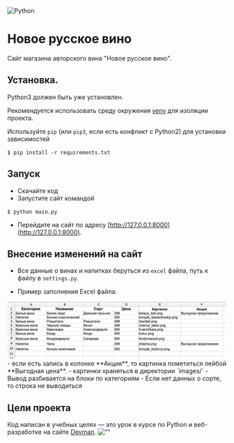 ![Python](https://img.shields.io/badge/python-3670A0?style=for-the-badge&logo=python&logoColor=ffdd54)
# Новое русское вино

Сайт магазина авторского вина "Новое русское вино".

## Установка.
Python3 должен быть уже установлен.

Рекомендуется использовать среду окружения [venv](https://docs.python.org/3/library/venv.html) 
для изоляции проекта.

Используйте `pip` (или `pip3`, если есть конфликт с Python2) для установки зависимостей
```console
$ pip install -r requirements.txt
```

## Запуск

- Скачайте код
- Запустите сайт командой 
```console
$ python main.py
```
- Перейдите на сайт по адресу [http://127.0.0.1:8000](http://127.0.0.1:8000).

## Внесение изменений на сайт

- Все данные о винах и напитках беруться из `excel` файла, путь к файлу в `settings.py`.

- Пример заполнения Excel файла:
<img src="content/example_excel.png">
- если есть запись в колонке **Акция**, то картинка пометиться лейбой **Выгодная цена**.
- картинки храняться в директории `images/`
- Вывод разбивается на блоки по категориям
- Если нет данных о сорте, то строка не выводиться


## Цели проекта

Код написан в учебных целях — это урок в курсе по Python и веб-разработке на сайте [Devman](https://dvmn.org).
<img src="https://dvmn.org/assets/img/logo.8d8f24edbb5f.svg" alt= “” width="102" height="25">


